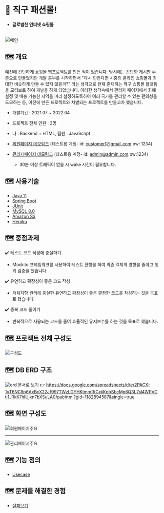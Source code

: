 # 👔 직구 패션몰!

- **글로벌한 인터넷 쇼핑몰** <br/> <br/>

![메인](https://user-images.githubusercontent.com/61670291/162607695-03ede066-9f8b-444c-81a4-6705c996f7a7.PNG)


## 🗺️ 개요 
예전에 간단하게 쇼핑몰 웹프로젝트를 만든 적이 있습니다. 당시에는 간단한 게시판 수준으로 만들었지만 개발 공부를 시작하면서 "다시 만든다면 시중의 온라인 쇼핑몰과 최대한 비슷하게 만들 수 있지 않을까?" 라는 생각으로 현재 존재하는 직구 쇼핑몰 플랫폼을 모티브로 하여 개발을 하게 되었습니다. 이러한 생각속에서 관리자 페이지에서 화폐설정 및 배송 가능한 지역을 미리 설정하도록하여 여러 국가를 관리할 수 있는 편의성을 도모하는 등, 이전에 만든 프로젝트와 차별되는 프로젝트를 만들고자 했습니다.
- 개발기간 : 2021.07 ~ 2022.04
- 프로젝트 전체 인원 : 2명
- 나 : Backend + HTML,   팀원 : JavaScript


- [회원페이지 데모링크](https://jaeho-frontend.herokuapp.com/) (테스트용 계정- id: customer1@gmail.com  pw: 1234)
- [관리자페이지 데모링크](https://jaeho-admin.herokuapp.com/)  (테스트용 계정- id: admin@admin.com      pw:1234)
   - 30분 이상 트래픽이 없을 시 wake 시간이 필요합니다.

## 🗺️ 사용기술
- [Java 11](https://docs.oracle.com/en/java/javase/11/)
- [Spring Boot](https://docs.spring.io/spring-boot/docs/current/reference/htmlsingle/)
- [JUnit](https://junit.org/junit4/javadoc/latest/index.html/)
- [MySQL 8.0](https://dev.mysql.com/doc/refman/8.0/en/)
- [Amazon S3](https://docs.aws.amazon.com/ko_kr/AmazonS3/latest/userguide/Welcome.html)
- [Heroku](https://devcenter.heroku.com/categories/deployment)

## 🗺️ 중점과제
✔️ 테스트 코드 작성에 충실하기
   * Mockito 프레임워크를 사용하여 테스트 진행을 하여 의존 객체의 영향을 줄이고 행위 검증을 했습니다.

✔️ 유연하고 확장성이 좋은 코드 작성
   * 객체지향 원리에 충실한 유연하고 확장성이 좋은 깔끔한 코드를 작성하는 것을 목표로 했습니다.

✔️ 중복 코드 줄이기
   * 반복적으로 사용되는 코드를 줄여 효율적인 유지보수를 하는 것을 목표로 했습니다.

## 🗺️ 프로젝트 전체 구성도
![구성도](https://user-images.githubusercontent.com/61670291/162710275-95311500-1fa1-45ba-97dd-7e64c7f9f507.PNG)

## 🗺️ DB ERD 구조 
![erd](https://user-images.githubusercontent.com/61670291/162710791-010acf85-3e2f-49a8-91c3-4915f2fa22b6.PNG)
문서로 보기 👉 https://docs.google.com/spreadsheets/d/e/2PACX-1vT6NC9p6AxBcX22Jf997TWzLGYHKtmmRtCxiiKpbSbcMp6Q3L7sl4WPVCti1_RkK7hlUjxn7bXSuLA0/pubhtml?gid=1182894587&single=true

## 🗺️ 화면 구성도
![회원페이지주요](https://user-images.githubusercontent.com/61670291/162712344-815c791b-50a9-4c08-9e49-3f4ee529d46a.PNG)
***
![관리페이지주요](https://user-images.githubusercontent.com/61670291/162712363-bcbef683-1962-416d-831a-9c4768208ad8.PNG)


## 🗺️ 기능 정의
- [Usecase](https://github.com/jhjung3072/SpringShopping/wiki/Usecase)

## 🗺️ 문제를 해결한 경험
- [살펴보기](https://github.com/jhjung3072/SpringShopping/wiki/%EB%AC%B8%EC%A0%9C%EB%A5%BC-%ED%95%B4%EA%B2%B0%ED%95%9C-%EA%B2%BD%ED%97%98)

